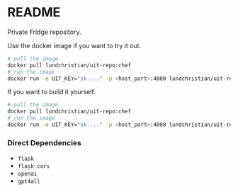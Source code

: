# README

Private Fridge repository.

Use the docker image if you want to try it out.

```bash
# pull the image
docker pull lundchristian/uit-repo:chef
# run the image
docker run -e UIT_KEY="sk-..." -p <host_port>:4000 lundchristian/uit-repo:chef
```

If you want to build it yourself.

```bash
# pull the image
docker pull lundchristian/uit-repo:chef
# run the image
docker run -e UIT_KEY="sk-..." -p <host_port>:4000 lundchristian/uit-repo:chef
```

### Direct Dependencies

- `flask`
- `flask-cors`
- `openai`
- `gpt4all`
